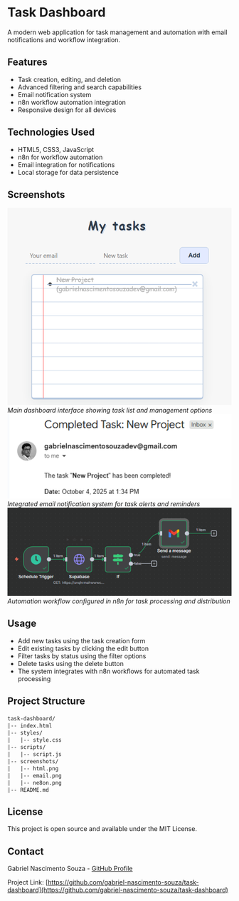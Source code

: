 # Task Dashboard

A modern web application for task management and automation with email notifications and workflow integration.

## Features

- Task creation, editing, and deletion
- Advanced filtering and search capabilities
- Email notification system
- n8n workflow automation integration
- Responsive design for all devices

## Technologies Used

- HTML5, CSS3, JavaScript
- n8n for workflow automation
- Email integration for notifications
- Local storage for data persistence

## Screenshots
<img src="screenshots/html.png" width="600" alt="Dashboard"/> *Main dashboard interface showing task list and management options*<img src="screenshots/email.png" width="600" alt="Email Notification"/> *Integrated email notification system for task alerts and reminders*<img src="screenshots/ne8on.png" width="600" alt="n8n Workflow"/> *Automation workflow configured in n8n for task processing and distribution*

## Usage

- Add new tasks using the task creation form
- Edit existing tasks by clicking the edit button
- Filter tasks by status using the filter options
- Delete tasks using the delete button
- The system integrates with n8n workflows for automated task processing

## Project Structure

```
task-dashboard/
|-- index.html
|-- styles/
|   |-- style.css
|-- scripts/
|   |-- script.js
|-- screenshots/
|   |-- html.png
|   |-- email.png
|   |-- ne8on.png
|-- README.md
```

## License

This project is open source and available under the MIT License.

## Contact

Gabriel Nascimento Souza - [GitHub Profile](https://github.com/gabriel-nascimento-souza)

Project Link: [https://github.com/gabriel-nascimento-souza/task-dashboard](https://github.com/gabriel-nascimento-souza/task-dashboard)
